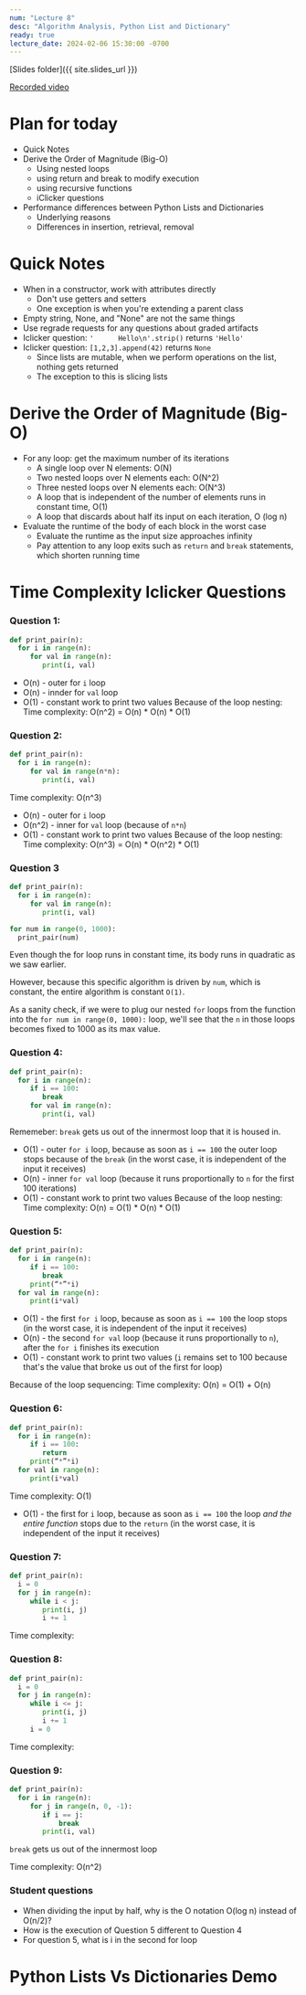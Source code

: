 ```yaml
---
num: "Lecture 8"
desc: "Algorithm Analysis, Python List and Dictionary"
ready: true
lecture_date: 2024-02-06 15:30:00 -0700
---
```


[Slides folder]({{ site.slides_url }})

[Recorded video](https://www.loom.com/share/3510c8617d294f9abdd697eb8a782c35?sid=7d9793a0-3789-4bf5-b88d-c703525a4c6e)

# Plan for today

- Quick Notes
- Derive the Order of Magnitude (Big-O)
  - Using nested loops
  - using return and break to modify execution
  - using recursive functions 
  - iClicker questions
- Performance differences between Python Lists and Dictionaries
  - Underlying reasons
  - Differences in insertion, retrieval, removal

# Quick Notes
- When in a constructor, work with attributes directly
  - Don't use getters and setters
  - One exception is when you're extending a parent class
- Empty string, None, and "None" are not the same things
- Use regrade requests for any questions about graded artifacts
- Iclicker question: `'      Hello\n'.strip()` returns `'Hello'`
- Iclicker question: `[1,2,3].append(42)` returns `None`
  - Since lists are mutable, when we perform operations on the list, nothing gets returned
  - The exception to this is slicing lists

# Derive the Order of Magnitude (Big-O)
- For any loop: get the maximum number of its iterations
  - A single loop over N elements: O(N)
  - Two nested loops over N elements each: O(N^2)
  - Three nested loops over N elements each: O(N^3)
  - A loop that is independent of the number of elements runs in constant time, O(1) 
  - A loop that discards about half its input on each iteration, O (log n)
- Evaluate the runtime of the body of each block in the worst case 
  - Evaluate the runtime as the input size approaches infinity
  - Pay attention to any loop exits such as `return` and `break` statements, which shorten running time

# Time Complexity Iclicker Questions

### Question 1:
```py
def print_pair(n):
  for i in range(n):
	 for val in range(n):
		print(i, val) 
```


* O(n) - outer for `i` loop
* O(n) - innder for `val` loop
* O(1) - constant work to print two values
Because of the loop nesting:
Time complexity: O(n^2) = O(n) * O(n) * O(1)


### Question 2:
```py
def print_pair(n):
  for i in range(n):
	 for val in range(n*n):
		print(i, val) 
```

Time complexity: O(n^3)
* O(n) - outer for `i` loop
* O(n^2) - inner for `val` loop (because of `n*n`)
* O(1) - constant work to print two values
Because of the loop nesting:
Time complexity: O(n^3) = O(n) * O(n^2) * O(1)

### Question 3
```py
def print_pair(n):
  for i in range(n):
	 for val in range(n):
		print(i, val) 

for num in range(0, 1000):
  print_pair(num)
```

Even though the for loop runs in constant time, its body runs in quadratic as we saw earlier.

However, because this specific algorithm is driven by `num`, which is constant, the entire algorithm is constant `O(1)`.

As a sanity check, if we were to plug our nested `for` loops from the function into the `for num in range(0, 1000):` loop, we'll see that the `n` in those loops becomes fixed to 1000 as its max value.


### Question 4:
```py
def print_pair(n):
  for i in range(n):
	 if i == 100:
		break
	 for val in range(n):
		print(i, val) 
```
Rememeber: `break` gets us out of the innermost loop that it is housed in.
* O(1) - outer `for i` loop, because as soon as `i == 100` the outer loop stops because of the `break` (in the worst case, it is independent of the input it receives)
* O(n) - inner `for val` loop (because it runs proportionally to `n` for the first 100 iterations)
* O(1) - constant work to print two values
Because of the loop nesting:
Time complexity: O(n) = O(1) * O(n) * O(1)

### Question 5:
```py
def print_pair(n):
  for i in range(n):
	 if i == 100:
		break
	 print(“*”*i)
  for val in range(n):
	 print(i*val) 
```

* O(1) - the first `for i` loop, because as soon as `i == 100` the loop stops (in the worst case, it is independent of the input it receives)
* O(n) - the second `for val` loop (because it runs proportionally to `n`), after the `for i` finishes its execution 
* O(1) - constant work to print two values (`i` remains set to 100 because that's the value that broke us out of the first for loop)

Because of the loop sequencing:
Time complexity: O(n) = O(1) + O(n)

### Question 6:
```py
def print_pair(n):
  for i in range(n):
	 if i == 100:
		return
 	 print(“*”*i)
  for val in range(n):
	 print(i*val) 
```

Time complexity: O(1)
* O(1) - the first for `i` loop, because as soon as `i == 100` the loop _and the entire function_ stops due to the `return` (in the worst case, it is independent of the input it receives)


### Question 7:
```py
def print_pair(n):
  i = 0
  for j in range(n):
	 while i < j:
		print(i, j) 
		i += 1
```

Time complexity: 

### Question 8:
```py
def print_pair(n):
  i = 0
  for j in range(n):
	 while i <= j:
		print(i, j) 
		i += 1
  	 i = 0
```

Time complexity: 

### Question 9:
```py
def print_pair(n):
  for i in range(n):
	 for j in range(n, 0, -1):
		if i == j:
			break
		print(i, val) 
```

`break` gets us out of the innermost loop


Time complexity:   O(n^2)


### Student questions
- When dividing the input by half, why is the O notation O(log n) instead of O(n/2)?
- How is the execution of Question 5 different to Question 4
- For question 5, what is i in the second for loop 

# Python Lists Vs Dictionaries Demo
```py
```


